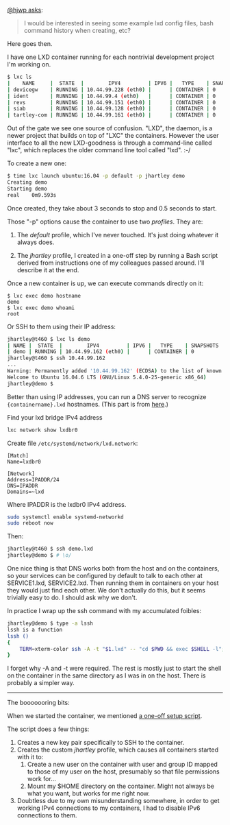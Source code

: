 <!--
.. title: LXD for Development Environments.
.. slug: lxd-for-dev-env
.. date: 2020-04-20 13:57:47-05:00
.. tags: linux,geek,software,terminal
-->


[@hjwp asks](https://twitter.com/hjwp/status/1249636076660174849):

> I would be interested in seeing some example lxd config files,
> bash command history when creating, etc?

Here goes then.

I have one LXD container running for each nontrivial development project I'm
working on.

```bash
$ lxc ls
|    NAME     |  STATE  |        IPV4         | IPV6 |   TYPE    | SNAPSHOTS |
| devicegw    | RUNNING | 10.44.99.228 (eth0) |      | CONTAINER | 0         |
| ident       | RUNNING | 10.44.99.4 (eth0)   |      | CONTAINER | 0         |
| revs        | RUNNING | 10.44.99.151 (eth0) |      | CONTAINER | 0         |
| siab        | RUNNING | 10.44.99.128 (eth0) |      | CONTAINER | 0         |
| tartley-com | RUNNING | 10.44.99.161 (eth0) |      | CONTAINER | 0         |
```

Out of the gate we see one source of confusion. "LXD", the daemon, is a
newer project that builds on top of "LXC" the containers. However the user
interface to all the new LXD-goodness is through a command-line called "lxc",
which replaces the older command line tool called "lxd". :-/

To create a new one:

```bash
$ time lxc launch ubuntu:16.04 -p default -p jhartley demo
Creating demo
Starting demo
real	0m9.593s
```

Once created, they take about 3 seconds to stop and 0.5 seconds to start.

Those "-p" options cause the container to use two *profiles*. They are:

1. The *default* profile, which I've never touched. It's just doing whatever it
   always does.

2. The *jhartley* profile, I created in a one-off step by running a Bash script
   derived from instructions one of my colleagues passed around. I'll describe
   it at the end.

Once a new container is up, we can execute commands directly on it:

    $ lxc exec demo hostname
    demo
    $ lxc exec demo whoami
    root

Or SSH to them using their IP address:

```bash
jhartley@t460 $ lxc ls demo
| NAME |  STATE  |        IPV4         | IPV6 |   TYPE    | SNAPSHOTS |
| demo | RUNNING | 10.44.99.162 (eth0) |      | CONTAINER | 0         |
jhartley@t460 $ ssh 10.44.99.162
...
Warning: Permanently added '10.44.99.162' (ECDSA) to the list of known hosts.
Welcome to Ubuntu 16.04.6 LTS (GNU/Linux 5.4.0-25-generic x86_64)
jhartley@demo $
```

Better than using IP addresses, you can run a DNS server to recognize
`{containername}.lxd` hostnames. (This part is from
[here](https://discuss.linuxcontainers.org/t/a-way-to-resolve-container-lxd-from-host-in-all-cases/3698).)

Find your lxd bridge IPv4 address

```bash
lxc network show lxdbr0
```

Create file `/etc/systemd/network/lxd.network`:

    [Match]
    Name=lxdbr0

    [Network]
    Address=IPADDR/24
    DNS=IPADDR
    Domains=~lxd

Where IPADDR is the lxdbr0 IPv4 address.

```bash
sudo systemctl enable systemd-networkd
sudo reboot now
```

Then:

```bash
jhartley@t460 $ ssh demo.lxd
jhartley@demo $ # \o/
```

One nice thing is that DNS works both from the host and on the containers,
so your services can be configured by default to talk to each other at
SERVICE1.lxd, SERVICE2.lxd. Then running them in containers on your host
they would just find each other. We don't actually do this, but it seems
trivially easy to do. I should ask why we don't.

In practice I wrap up the ssh command with my accumulated foibles:

```bash
jhartley@demo $ type -a lssh
lssh is a function
lssh ()
{
    TERM=xterm-color ssh -A -t "$1.lxd" -- "cd $PWD && exec $SHELL -l";
}
```

I forget why -A and -t were required. The rest is mostly just to start the
shell on the container in the same directory as I was in on the host. There
is probably a simpler way.

---

The booooooring bits:

When we started the container, we mentioned
[a one-off setup script](/files/2020/setup-lxd-profile.sh).

The script does a few things:

1. Creates a new key pair specifically to SSH to the container.
2. Creates the custom *jhartley* profile, which causes all containers started
   with it to:
   1. Create a new user on the container with user and group ID mapped to
      those of my user on the host, presumably so that file permissions work
      for...
   2. Mount my $HOME directory on the container. Might not always be what you
      want, but works for me right now.
3. Doubtless due to my own misunderstanding somewhere, in order to get working
   IPv4 connections to my containers, I had to disable IPv6 connections to
   them.
